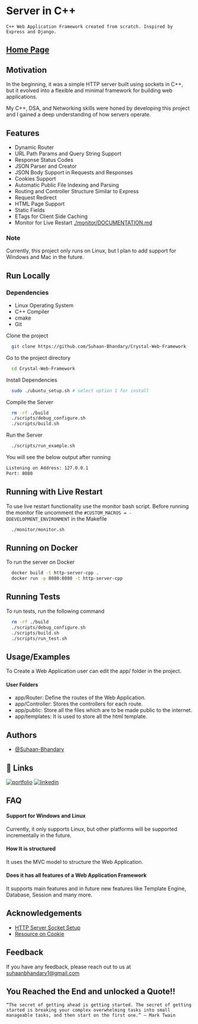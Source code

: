 # Server in C++

```
C++ Web Application Framework created from scratch. Inspired by Express and Django.
```

## [Home Page](https://crystal-web-framework.onrender.com)

## Motivation

In the beginning, it was a simple HTTP server built using sockets in C++, but it evolved into a flexible and minimal framework for building web applications.

My C++, DSA, and Networking skills were honed by developing this project and I gained a deep understanding of how servers operate.

## Features

- Dynamic Router
- URL Path Params and Query String Support
- Response Status Codes
- JSON Parser and Creator
- JSON Body Support in Requests and Responses
- Cookies Support
- Automatic Public File Indexing and Parsing
- Routing and Controller Structure Similar to Express
- Request Redirect
- HTML Page Support
- Static Fields
- ETags for Client Side Caching
- Monitor for Live Restart [./monitor/DOCUMENTATION.md](./monitor/DOCUMENTATION.md)

### Note

Currently, this project only runs on Linux, but I plan to add support for Windows and Mac in the future.

## Run Locally

### Dependencies

- Linux Operating System
- C++ Compiler
- cmake
- Git

Clone the project

```bash
  git clone https://github.com/Suhaan-Bhandary/Crystal-Web-Framework
```

Go to the project directory

```bash
  cd Crystal-Web-Framework
```

Install Dependencies

```bash
  sudo ./ubuntu_setup.sh # select option 1 for install
```

Compile the Server

```bash
  rm -rf ./build
  ./scripts/debug_configure.sh
  ./scripts/build.sh
```

Run the Server

```bash
  ./scripts/run_example.sh
```

You will see the below output after running

```bash
Listening on Address: 127.0.0.1
Port: 8080
```

## Running with Live Restart

To use live restart functionality use the monitor bash script.
Before running the monitor file uncomment the `#CUSTOM_MACROS = -DDEVELOPMENT_ENVIRONMENT` in the Makefile

```bash
  ./monitor/monitor.sh
```

## Running on Docker

To run the server on Docker

```bash
  docker build -t http-server-cpp .
  docker run -p 8080:8080 -t http-server-cpp
```

## Running Tests

To run tests, run the following command

```bash
  rm -rf ./build
  ./scripts/debug_configure.sh
  ./scripts/build.sh
  ./scripts/run_test.sh
```

## Usage/Examples

To Create a Web Application user can edit the app/ folder in the project.

#### User Folders

- app/Router: Define the routes of the Web Application.
- app/Controller: Stores the controllers for each route.
- app/public: Store all the files which are to be made public to the internet.
- app/templates: It is used to store all the html template.

## Authors

- [@Suhaan-Bhandary](https://github.com/Suhaan-Bhandary)

## 🔗 Links

[![portfolio](https://img.shields.io/badge/my_portfolio-000?style=for-the-badge&logo=ko-fi&logoColor=white)](https://suhaan-bhandary.github.io/suhaan-portfolio/)
[![linkedin](https://img.shields.io/badge/linkedin-0A66C2?style=for-the-badge&logo=linkedin&logoColor=white)](https://www.linkedin.com/in/suhaan-bhandary)

## FAQ

#### Support for Windows and Linux

Currently, it only supports Linux, but other platforms will be supported incrementally in the future.

#### How It is structured

It uses the MVC model to structure the Web Application.

#### Does it has all features of a Web Application Framework

It supports main features and in future new features like Template Engine, Database, Session and many more.

## Acknowledgements

- [HTTP Server Socket Setup](https://osasazamegbe.medium.com/showing-building-an-http-server-from-scratch-in-c-2da7c0db6cb7)
- [Resource on Cookie](https://developer.mozilla.org/en-US/docs/Web/HTTP/Headers/cookie)

## Feedback

If you have any feedback, please reach out to us at suhaanbhandary1@gmail.com

## You Reached the End and unlocked a Quote!!

```
“The secret of getting ahead is getting started. The secret of getting started is breaking your complex overwhelming tasks into small manageable tasks, and then start on the first one.” — Mark Twain
```
